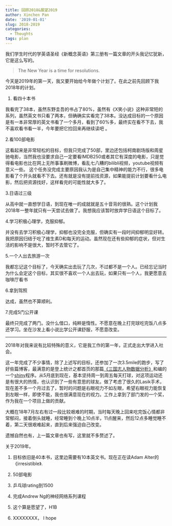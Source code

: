 ```yaml
---
title: 回顾2018&展望2019
author: Xinchen Pan
date: '2019-01-01'
slug: 2018-2019
categories:
  - Thoughts
tags: plan
---
```


我们学生时代的学英语圣经《新概念英语》第三册有一篇文章的开头我记忆犹新，它是这么写的。

> The New Year is a time for resolutions.

今天是2019年的第一天，我又要开始给今年做个计划了。在此之前先回顾下我2018年的计划。

1.	看四十本书

我看完了38本，虽然东野圭吾的书占了80%，虽然有《X笑小说》这种非常短的系列，虽然英文书只看了两本，但确确实实看完了38本。没达成目标的一个原因是有一本非常厚的英文书看了一个多月，看到了60%多，最终实在看不下去，我不喜欢看书看一半，今年要把它捡回来再继续读吧  。

2.看100部电影

这看起来是非常轻松的目标，但我只完成了50部，里边还包括柯南剧场版和周星驰电影，当然我也没要求自己一定要看IMDB250或者其它有深度的电影，只是觉得看电影也比在网上无所事事刷微博，看乱七八糟的bilibli视频，youtube视频有意义一些。
这个任务没完成主要原因我认为是自己集中精神的能力不行，很多电影看了个开头就看不下去。还有就是没有提前找资源，如果能提前计划要看什么电影，然后把资源找好，这样看完的可能性就大多了。

3.日语过三级

从高中就一直想学日语，到现在唯一的成就就是五十音背的很熟。这个计划我2018年一整年就只有一天尝试去做了。我想我应该暂时放弃学日语这个目标了。

4.学习积极心理学，克服抑郁。

并没有去学习积极心理学，抑郁也没完全克服，但确实有一段时间抑郁明显好转。我把原因归结于吃了维生素D和每天的运动。虽然现在还有些抑郁的症状，但对生活的影响不是很大，暂时不去管它了。

5.一个人出去旅游一次

我都忘记这个目标了，今天确实出去玩了几次，不过都不是一个人。已经忘记当时为什么会定这个目标，其实很不喜欢一个人出去玩，如果只有一个人，我更愿意去咖啡厅看书

6.拿到驾照

达成，虽然也不算顺利。

7.完成5门公开课

最终只完成了两门。没什么借口，纯粹是惰性。不愿意在晚上打完球吃完饭八点多还学习。坐在沙发上看小说比学公开课舒服，不愿意改变。

******

2018年对我来说有比较特殊的意义，它是我工作的第一年，正式走出大学进入社会。

这一年完成了不少事情，除了上述写的目标，还参加了一次3.5mile的跑步，写了好些篇博客，最满意的是登上统计之都首页的那篇[《三国志人物数据分析》](https://cosx.org/2018/11/rotk-analysis/)和编的一个[shiny](https://nathanpan.shinyapps.io/RoTC-Searching/)程序。从5月底到现在，基本坚持周一到周五每天打球，对这项运动还是有很大的热情，也认识到了一些有意思的球友。做了考虑了很久的Lasik手术，现在差不多一个月过去了，暂时的问题是右眼视力不如左眼，希望右眼视力能恢复到左眼一样，即使不能，我也很满意现在的视力。工作上拿到了部门发的一个奖，作为我在一个项目上做的贡献。

大概在18年7月左右有过一段比较艰难的时期，当时每天晚上回来吃完饭心情都非常郁闷，接着倒头就睡，经常睡到个晚上10点半，11点醒来，然后12点多睡觉睡不着，第二天很艰难起来，直到后来强迫自己改变。

遗憾自然也有，上一篇文章也有写，这里就不多赘述了。

关于2019年。

1.	目标依旧是40本书，这里边需要有10本英文书。现在正在读Adam Alter的《irresistible》.

2.	50部电影

3.	 乒乓球rating到1500

4.	完成Andrew Ng的神经网络系列课程

5. 这个算是愿望了，H1B

6. XXXXXXXX， I hope
